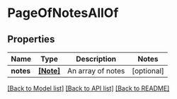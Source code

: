 # PageOfNotesAllOf

## Properties
Name | Type | Description | Notes
------------ | ------------- | ------------- | -------------
**notes** | [**[Note]**](Note.md) | An array of notes | [optional] 

[[Back to Model list]](../README.md#documentation-for-models) [[Back to API list]](../README.md#documentation-for-api-endpoints) [[Back to README]](../README.md)


